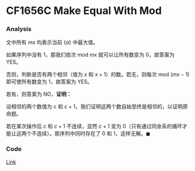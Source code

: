 # CF1656C Make Equal With Mod

### Analysis

文中所有 $mx$ 均表示当前 $\{a\}$ 中最大值。

如果序列中没有 $1$，那我们依次 $\text{mod}\ mx$ 就可以让所有数变为 $0$，故答案为 YES。

否则，判断是否有两个相邻（值为 $x$ 和 $x+1$）的数。若无，则每次 $\text{mod}\ (mx-1)$ 即可使所有数变为 $1$，故答案为 YES。

若有，则答案为 NO，**证明：**

设相邻的两个数值为 $c$ 和 $c+1$，我们证明这两个数自始至终是相邻的，以证明原命题。

若在某次操作后 $c$ 和 $c+1$ 不连续，显然 $c+1$ 变为 $0$（只有通过同余系的循环才能让这两个不连续）。那序列中同时存在了 $0$ 和 $1$，这样无解。$\blacksquare$

### Code

[Link](https://codeforces.com/contest/1656/submission/150891475)
